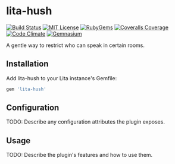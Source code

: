 # lita-hush

[![Build Status](https://img.shields.io/travis/esigler/lita-hush/master.svg)](https://travis-ci.org/esigler/lita-hush)
[![MIT License](https://img.shields.io/badge/license-MIT-brightgreen.svg)](https://tldrlegal.com/license/mit-license)
[![RubyGems](http://img.shields.io/gem/v/lita-hush.svg)](https://rubygems.org/gems/lita-hush)
[![Coveralls Coverage](https://img.shields.io/coveralls/esigler/lita-hush/master.svg)](https://coveralls.io/r/esigler/lita-hush)
[![Code Climate](https://img.shields.io/codeclimate/github/esigler/lita-hush.svg)](https://codeclimate.com/github/esigler/lita-hush)
[![Gemnasium](https://img.shields.io/gemnasium/esigler/lita-hush.svg)](https://gemnasium.com/esigler/lita-hush)

A gentle way to restrict who can speak in certain rooms.

## Installation

Add lita-hush to your Lita instance's Gemfile:

``` ruby
gem 'lita-hush'
```

## Configuration

TODO: Describe any configuration attributes the plugin exposes.

## Usage

TODO: Describe the plugin's features and how to use them.
